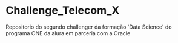 # Challenge_Telecom_X
Repositorio do segundo challenger da formação 'Data Science' do programa ONE da alura em parceria com a Oracle
